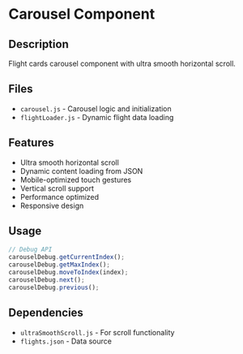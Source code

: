 # Carousel Component

## Description
Flight cards carousel component with ultra smooth horizontal scroll.

## Files
- `carousel.js` - Carousel logic and initialization
- `flightLoader.js` - Dynamic flight data loading

## Features
- Ultra smooth horizontal scroll
- Dynamic content loading from JSON
- Mobile-optimized touch gestures
- Vertical scroll support
- Performance optimized
- Responsive design

## Usage
```javascript
// Debug API
carouselDebug.getCurrentIndex();
carouselDebug.getMaxIndex();
carouselDebug.moveToIndex(index);
carouselDebug.next();
carouselDebug.previous();
```

## Dependencies
- `ultraSmoothScroll.js` - For scroll functionality
- `flights.json` - Data source
